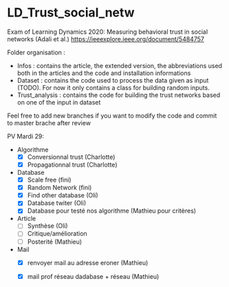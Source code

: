 # LD_Trust_social_netw
Exam of Learning Dynamics 2020: Measuring  behavioral trust in social networks (Adali et al.)
https://ieeexplore.ieee.org/document/5484757

Folder organisation : 
  - Infos : 
    contains the article, the extended version, the abbreviations used both in the articles and the code and installation informations
  - Dataset :
    contains the code used to process the data given as input (TODO). For now it only contains a class for building random inputs.
  - Trust_analysis :
    contains the code for building the trust networks based on one of the input in dataset
    
Feel free to add new branches if you want to modify the code and commit to master brache after review


PV Mardi 29:

  - Algorithme
      - [x] Conversionnal trust (Charlotte)
      - [x] Propagationnal trust (Charlotte)
  - Database
      - [x] Scale free (fini)
      - [x] Random Network (fini)
      - [x] Find other database (Oli)
      - [x] Database twiter (Oli)
      - [X] Database pour testé nos algorithme (Mathieu pour critères)
  - Article
      - [ ] Synthèse (Oli)
      - [ ] Critique/amélioration 
      - [ ] Posterité (Mathieu)
  - Mail
      - [X] renvoyer mail au adresse eroner (Mathieu)
      - [X] mail prof réseau dadabase + réseau (Mathieu)
      
